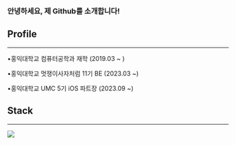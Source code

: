 ### 안녕하세요, 제 Github를 소개합니다!

## Profile
---
•홍익대학교 컴퓨터공학과 재학 (2019.03 ~ )

•홍익대학교 멋쟁이사자처럼 11기 BE (2023.03 ~)

•홍익대학교 UMC 5기 iOS 파트장 (2023.09 ~)


## Stack
---

<img src="https://img.shields.io/badge/Python#3776AB?style=for-the-badge&logo=
python&logoColor=white">

  


 

     
